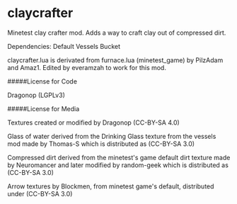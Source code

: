 # claycrafter
Minetest clay crafter mod. Adds a way to craft clay out of compressed dirt.

Dependencies:
Default
Vessels
Bucket

claycrafter.lua is derivated from furnace.lua (minetest_game) by PilzAdam and Amaz1. 
Edited by everamzah to work for this mod.

#####License for Code 

Dragonop (LGPLv3)

#####License for Media

Textures created or modified by Dragonop (CC-BY-SA 4.0)

Glass of water derived from the Drinking Glass texture from the vessels mod made by Thomas-S which is distributed as (CC-BY-SA 3.0)

Compressed dirt derived from the minetest's game default dirt texture made by Neuromancer and later modified by random-geek which is distributed as (CC-BY-SA 3.0)

Arrow textures by Blockmen, from minetest game's default, distributed under (CC-BY-SA 3.0)
